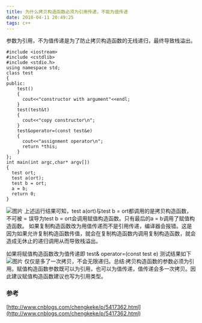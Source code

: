 ```yaml
---
title: 为什么拷贝构造函数必须为引用传递，不能为值传递
date: 2018-04-11 20:49:25
tags: c++
---
```


参数为引用，不为值传递是为了防止拷贝构造函数的无线递归，最终导致栈溢出。
```
#include <iostream>
#include <cstdlib>
#include <stdio.h>
using namespace std;
class test
{
public:
    test()
    {
      cout<<"constructor with argument"<<endl;
    }
    test(test&t)    
    {
      cout<<"copy constructor\n";
    }
    test&operator=(const test&e)
    {
      cout<<"assignment operator\n";
      return *this;
    }
};
int main(int argc,char* argv[])
{
  test ort;
  test a(ort);
  test b = ort;
  a = b;
  return 0;
}
```

<!--more-->

![图片](1.png)
上述运行结果可知，test a(ort)与test b = ort都调用的是拷贝构造函数，不可被 = 误导为test b = ort会调用赋值构造函数。只有最后的a = b调用了赋值构造函数。
如果复制构造函数改为用值传递而不是引用传递，编译器会报错。这是因为如果允许复制构造函数传值，就会在复制构造函数内调用复制构造函数，就会造成无休止的递归调用从而导致栈溢出。

如果将赋值构造函数改为值传递即 test& operator=(const test e)
测试结果如下![图片](2.png)
仅仅是多了一次拷贝，不会无限递归。总结:拷贝构造函数的参数必须为引用。赋值构造函数参数既可以为引用，也可以为值传递，值传递会多一次拷贝。因此建议赋值构造函数建议也写为引用类型。

### 参考
[http://www.cnblogs.com/chengkeke/p/5417362.html](http://www.cnblogs.com/chengkeke/p/5417362.html)